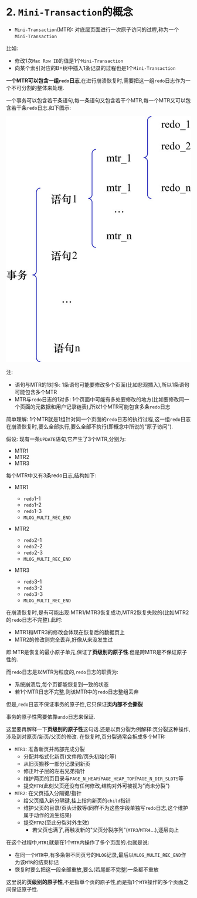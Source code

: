 # 2. `Mini-Transaction`的概念

- `Mini-Transaction`(MTR): 对底层页面进行一次原子访问的过程,称为一个`Mini-Transaction`

比如:

- 修改1次`Max Row ID`的值是1个`Mini-Transaction`
- 向某个索引对应的B+树中插入1条记录的过程也是1个`Mini-Transaction`

**一个MTR可以包含一组`redo`日志**,在进行崩溃恢复时,需要把这一组`redo`日志作为一个不可分割的整体来处理.

一个事务可以包含若干条语句,每一条语句又包含若干个MTR,每一个MTR又可以包含若干条`redo`日志.如下图示:

![事务、语句、MTR、redo日志之间的关系](./img/事务、语句、MTR、redo日志之间的关系.jpg)

注:

- 语句与MTR的1对多: 1条语句可能要修改多个页面(比如悲观插入),所以1条语句可能包含多个MTR
- MTR与`redo`日志的1对多: 1个页面中可能有多处要修改的地方(比如要修改同一个页面的元数据和用户记录链表),所以1个MTR可能包含多条`redo`日志

简单理解: 1个MTR就是1组针对同一个页面的`redo`日志的执行过程,这一组`redo`日志在崩溃恢复时,要么全部执行,要么全部不执行(即概念中所说的"原子访问").

假设: 现有一条`UPDATE`语句,它产生了3个MTR,分别为:

- MTR1
- MTR2
- MTR3

每个MTR中又有3条redo日志,结构如下:

- MTR1

    - `redo`1-1
    - `redo`1-2
    - `redo`1-3
    - `MLOG_MULTI_REC_END`

- MTR2

    - `redo`2-1
    - `redo`2-2
    - `redo`2-3
    - `MLOG_MULTI_REC_END`

- MTR3

    - `redo`3-1
    - `redo`3-2
    - `redo`3-3
    - `MLOG_MULTI_REC_END`

在崩溃恢复时,是有可能出现:MTR1/MTR3恢复成功,MTR2恢复失败的(比如MTR2的`redo`日志不完整).此时:

- MTR1和MTR3的修改会体现在恢复后的数据页上
- MTR2的修改则完全丢弃,好像从来没发生过

即:MTR是恢复的最小原子单元,保证了**页级别的原子性**.但是跨MTR是不保证原子性的.

而`redo`日志是以MTR为粒度的,`redo`日志的职责为:

- 系统崩溃后,每个页都能恢复到一致的状态
- 若1个MTR日志不完整,则该MTR中的`redo`日志整组丢弃

但是,`redo`日志不保证事务的原子性,它只保证**页内部不会撕裂**

事务的原子性需要依靠`undo`日志来保证.

这里要再解释一下**页级别的原子性**这句话.还是以页分裂为例解释:页分裂这种操作,涉及到对原页/新页/父页的修改.
在恢复时,页分裂通常会拆成多个MTR:

- `MTR1`: 准备新页并局部完成分裂
  - 分配并格式化新页(文件段/页头初始化等)
  - 从旧页搬移一部分记录到新页
  - 修正叶子层的左右兄弟指针
  - 维护两页的页目录与`PAGE_N_HEAP`/`PAGE_HEAP_TOP`/`PAGE_N_DIR_SLOTS`等
  - 提交`MTR`(此刻父页还没有任何修改,结构对外可被视为"尚未分裂")
- `MTR2`: 在父页插入分隔键/指针
  - 给父页插入新分隔键,挂上指向新页的`child`指针
  - 维护父页的目录/页头计数等(同样不为这些字段单独写`redo`日志,这个维护属于动作的派生结果)
  - 提交`MTR2`(至此分裂对外生效)
    - 若父页也满了,再触发新的"父页分裂序列"(`MTR3`/`MTR4`...),逐层向上

在这个过程中,`MTR1`就是在1个`MTR`内操作了多个页面的.也就是说:

- 在同一个`MTR`中,有多条带不同页号的`MLOG`记录,最后以`MLOG_MULTI_REC_END`作为该`MTR`的结束标记
- 恢复时要么把这一段全部重放,要么(若尾部不完整)一条都不重放

这里说的**页级别的原子性**,不是指单个页的原子性,而是指1个`MTR`操作的多个页面之间保证原子性.
